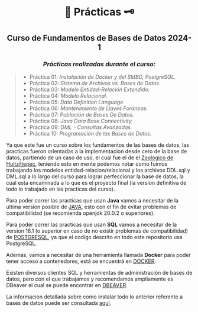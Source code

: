 <div align="center">

#  📜 Prácticas 🗝️

##   Curso de Fundamentos de Bases de Datos 2024-1
 
###  <em> Prácticas realizadas durante el curso: </em>
</div>

> -  Práctica 01: <em> Instalación de Docker y del SMBD, PostgreSQL. </em>
> -  Práctica 02: <em> Sistema de Archivos vs. Bases de Datos. </em>
> -  Práctica 03: <em> Modelo Entidad-Relación Extendido. </em>
> -  Práctica 04: <em> Modelo Relacional. </em>
> -  Práctica 05: <em> Data Definition Language. </em>
> -  Práctica 06: <em> Mantenimiento de Llaves Foráneas. </em>
> -  Práctica 07: <em> Población de Bases De Datos. </em>
> -  Práctica 08: <em> Java Data Base Connectivity. </em>
> -  Práctica 09: <em> DML - Consultas Avanzadas. </em>
> -  Práctica 10: <em> Programación de las Bases de Datos. </em>



Ya que este fue un curso sobre los fundamentos de las bases de datos, las practicas fueron orientadas a la implementacion desde cero de la base de datos, partiendo
de un caso de uso, el cual fue el de el [Zoológico de Huitziltepec](./../Teoria/00-Caso-De-Uso/El%20Zoológico%20de%20Huitziltepec.pdf), teniendo esto en mente
podemos notar como fuimos trabajando los modelos entidad-relacion/relacional y los archivos DDL.sql y DML.sql a lo largo del curso para lograr perfeccionar la 
base de datos, la cual esta encaminada a lo que es el proyecto final (la version definitiva de todo lo trabajado en las practicas del curso).

Para poder correr las practicas que usan **Java** vamos a necesitar de la ultima version posible de [JAVA](https://www.oracle.com/java/technologies/downloads/), esto con 
el fin de evitar problemas de compatibilidad (se recomienda openjdk 20.0.2 o superiores).

Para poder correr las practicas que usan **SQL** vamos a necesitar de la version 16.1 (o superior en caso de no existir problemas de compatibilidad) de [POSTGRESQL](https://www.postgresql.org/download/),
ya que el codigo descrito en todo este repositorio usa PostgreSQL.

Ademas, vamos a necesitar de una herramienta llamada **Docker** para poder tener acceso a contenedores, está se encuentrá en [DOCKER](https://docs.docker.com/desktop/).

Existen diversos clientes SQL y herramientas de administración de bases de datos, pero con el que trabajamos y recomendamos ampliamente es DBeaver el cual se puede encontrar en [DBEAVER](https://dbeaver.io/download/).

La informacion detallada sobre como instalar todo lo anterior referente a bases de datos puede ser consultada [aquí](./Practica01/Docs/Specs-Práctica01.pdf).

